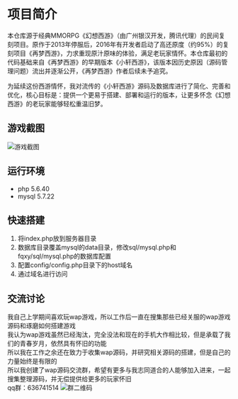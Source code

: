 # 项目简介
本仓库源于经典MMORPG《幻想西游》（由广州银汉开发，腾讯代理）的民间复刻项目。原作于2013年停服后，2016年有开发者启动了高还原度（约95%）的复刻项目《再梦西游》，力求重现原汁原味的体验，满足老玩家情怀。本仓库最初的代码基础来自《再梦西游》的早期版本《小轩西游》，该版本因历史原因（源码管理问题）流出并逐渐公开，《再梦西游》作者后续未予追究。

为延续这份西游情怀，我对流传的《小轩西游》源码及数据库进行了简化、完善和优化，核心目标是：提供一个更易于搭建、部署和运行的版本，让更多怀念《幻想西游》的老玩家能够轻松重温旧梦。

## 游戏截图
![游戏截图](images/xiyou-home.jpg)

## 运行环境
- php 5.6.40
- mysql 5.7.22

## 快速搭建
1. 将index.php放到服务器目录
1. 数据库目录覆盖mysql的data目录，修改sql/mysql.php和fqxy/sql/mysql.php的数据库配置
1. 配置config/config.php目录下的host域名
1. 通过域名进行访问

## 交流讨论
我自己上学期间喜欢玩wap游戏，所以工作后一直在搜集那些已经关服的wap游戏源码和琢磨如何搭建游戏  
我认为wap游戏虽然已经淘汰，完全没法和现在的手机大作相比较，但是承载了我们的青春岁月，依然具有怀旧的功能  
所以我在工作之余还在致力于收集wap源码，并研究相关源码的搭建，但是自己的力量始终是有限的  
所以我创建了wap源码交流群，希望有更多与我志同道合的人能够加入进来，一起搜集整理源码，并无偿提供给更多的玩家怀旧  
qq群：636741514 
![群二维码](images/qqqun.jpg)  
